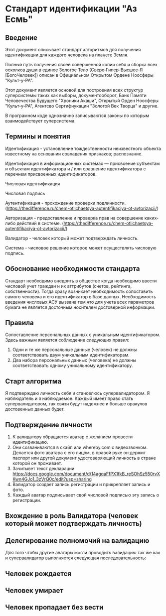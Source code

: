 # Стандарт идентификации "Аз Есмь"

## Введение

Этот документ описывает стандарт алгоритмов для получения идентификации для каждого человека на планете Земля.

Полный путь получения своей совершенной копии себя и сборка всех осколков души в единое Золотое Тело (Сверх-Гипер-Высшее-Я [БогоЧеловек]) описан в Официальном Открытом Ордене Ноосферы "Культ-у-РА".

Этот документ является основой для построения всех структур суперсистемы таких как выборы, документооборот, Банк Памяти Человечества Будущего "Хроники Акаши", Открытый Орден Ноосферы "Культ-у-РА", Агентсво Сертифиукации "Золотой Век Творца" и другие.

В програмном коде однозначно записываются законы по которым взаимодействует суперсистема.

## Термины и понятия

Идентификация - установление тождественности неизвестного объекта известному на основании совпадения признаков; распознание.

Идентификация в информационных системах — присвоение субъектам и объектам идентификатора и / или сравнение идентификатора с перечнем присвоенных идентификаторов.

Числовая идентификация

Числовая подпись

Аутентификация - прохождение проверки подлинности. (https://thedifference.ru/chem-otlichaetsya-autentifikaciya-ot-avtorizacii/)

Авторизация - предоставление и проверка прав на совершение каких-либо действий в системе. (https://thedifference.ru/chem-otlichaetsya-autentifikaciya-ot-avtorizacii/)

Валидатор - человек который может подтверждать личность.

Система - числовое решение которое может осуществлять числовую подпись.

## Обоснование необходимости стандарта

Стандарт необходимо внедрить в обществе когда необходимо ввести числовой учет граждан и их аттрибутов (счетов, рейтинга, собственности). 
Тогда сразу возникает необходимость сопоставить самого человека и его идентификатор в базе данных.
Необходимость введения числовых АСУ вызвана тем что для учета всех параметров бумага не является досточным носителем достоверной информации.   

## Правила

Сопоставление персональных данных с уникальным идентификатором. Здесь важным является соблюдение следующих правил:
1) Одни и те же персональные данные (человек) не должны соответствовать двум уникальным идентификаторам.
2) Два набора персональных данных (человека) не должны соответствовать одному уникальному идентификатору.

## Старт алгоритма

Я подтверждаю личность себя и становлюсь супервалидатором. Я наблюдатель и я наблюдаемое. Каждый имеет право стать супервалидатором, так связи будут надежнее и больше оракулов достовенных данных будет.

## Подтверждение личности

1) К валидатору обращается аватар  с желанием  провести идентификацию.
2) Они созваниваются в скайп или whereby.com с видеозвонком. Делается фото аватара с его лицом, в правой руке он держит паспорт или другой документ удостоверяющий личность в стране которой он проживает.
3) Зачитывет текст декларации https://docs.google.com/document/d/14agqaFfPX1fkB_reSOhSz550rvXKwn4GJo1_3zVrQ0c/edit?usp=sharing
4) Валидатор создает запись регистрации и прикрепляет запись и фото.
5) Каждый аватар подписывает свой числовой подписью эту запись о регистрации.

## Вхождение в роль Валидатора (человек который может подтверждать личность)



## Делегирование полномочий на валидацию

Для того чтобы другие аватары могли проводить валидацию так же как и супервалидатор выполняется следующая последовательность:


## Человек рождается



## Человек умирает



## Человек пропадает без вести

